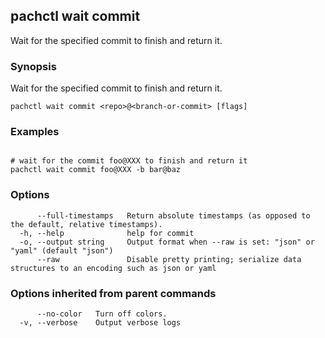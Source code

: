 ## pachctl wait commit

Wait for the specified commit to finish and return it.

### Synopsis

Wait for the specified commit to finish and return it.

```
pachctl wait commit <repo>@<branch-or-commit> [flags]
```

### Examples

```

# wait for the commit foo@XXX to finish and return it
pachctl wait commit foo@XXX -b bar@baz
```

### Options

```
      --full-timestamps   Return absolute timestamps (as opposed to the default, relative timestamps).
  -h, --help              help for commit
  -o, --output string     Output format when --raw is set: "json" or "yaml" (default "json")
      --raw               Disable pretty printing; serialize data structures to an encoding such as json or yaml
```

### Options inherited from parent commands

```
      --no-color   Turn off colors.
  -v, --verbose    Output verbose logs
```

